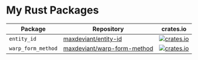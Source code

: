 # My Rust Packages

| Package            | Repository                                                                    | crates.io                                                                                                       |
| ------------------ | ----------------------------------------------------------------------------- | --------------------------------------------------------------------------------------------------------------- |
| `entity_id`        | [maxdeviant/entity-id](https://github.com/maxdeviant/entity-id)               | [![crates.io](https://img.shields.io/crates/v/entity_id.svg)](https://crates.io/crates/entity_id)               |
| `warp_form_method` | [maxdeviant/warp-form-method](https://github.com/maxdeviant/warp-form-method) | [![crates.io](https://img.shields.io/crates/v/warp_form_method.svg)](https://crates.io/crates/warp_form_method) |
